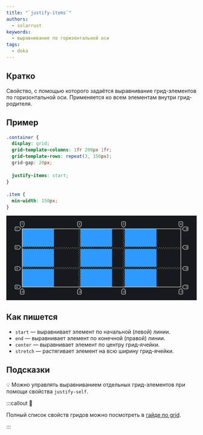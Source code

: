 ```yaml
---
title: "`justify-items`"
authors:
  - solarrust
keywords:
  - выравнивание по горизонтальной оси
tags:
  - doka
---
```


## Кратко

Свойство, с помощью которого задаётся выравнивание грид-элементов по горизонтальной оси. Применяется ко всем элементам внутри грид-родителя.

## Пример

```css
.container {
  display: grid;
  grid-template-columns: 1fr 200px 1fr;
  grid-template-rows: repeat(3, 150px);
  grid-gap: 20px;

  justify-items: start;
}

.item {
  min-width: 150px;
}
```

![Пример реализации свойства justify-items со значением start](images/1.png)

## Как пишется

- `start` — выравнивает элемент по начальной (левой) линии.
- `end` — выравнивает элемент по конечной (правой) линии.
- `center` — выравнивает элемент по центру грид-ячейки.
- `stretch` — растягивает элемент на всю ширину грид-ячейки.

## Подсказки

💡 Можно управлять выравниванием отдельных грид-элементов при помощи свойства `justify-self`.

:::callout 📝

Полный список свойств гридов можно посмотреть в [гайде по grid](/css/grid-guide/).

:::

